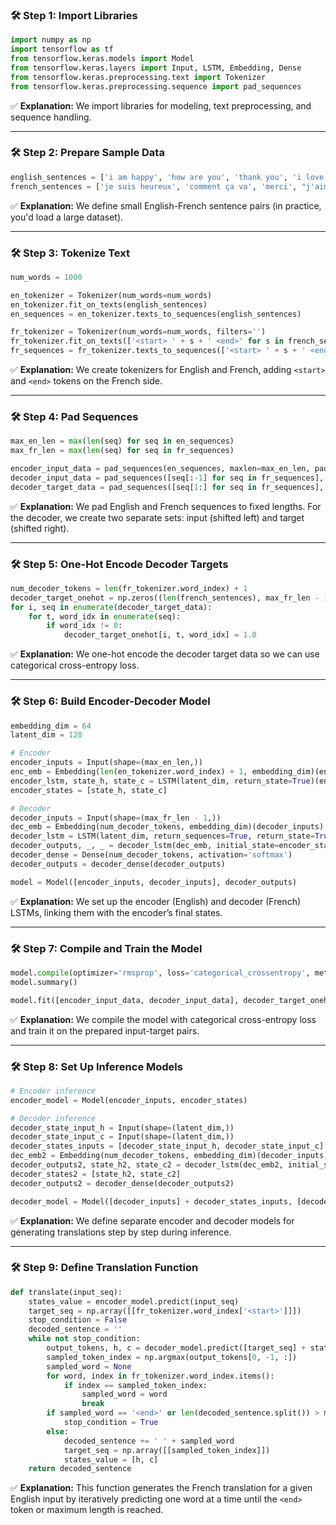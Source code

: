 ### 🛠 **Step 1: Import Libraries**

```python
import numpy as np
import tensorflow as tf
from tensorflow.keras.models import Model
from tensorflow.keras.layers import Input, LSTM, Embedding, Dense
from tensorflow.keras.preprocessing.text import Tokenizer
from tensorflow.keras.preprocessing.sequence import pad_sequences
```
✅ **Explanation:** We import libraries for modeling, text preprocessing, and sequence handling.

---

### 🛠 **Step 2: Prepare Sample Data**

```python
english_sentences = ['i am happy', 'how are you', 'thank you', 'i love travel']
french_sentences = ['je suis heureux', 'comment ça va', 'merci', "j'aime voyager"]
```
✅ **Explanation:** We define small English-French sentence pairs (in practice, you'd load a large dataset).

---

### 🛠 **Step 3: Tokenize Text**

```python
num_words = 1000

en_tokenizer = Tokenizer(num_words=num_words)
en_tokenizer.fit_on_texts(english_sentences)
en_sequences = en_tokenizer.texts_to_sequences(english_sentences)

fr_tokenizer = Tokenizer(num_words=num_words, filters='')
fr_tokenizer.fit_on_texts(['<start> ' + s + ' <end>' for s in french_sentences])
fr_sequences = fr_tokenizer.texts_to_sequences(['<start> ' + s + ' <end>' for s in french_sentences])
```
✅ **Explanation:** We create tokenizers for English and French, adding `<start>` and `<end>` tokens on the French side.

---

### 🛠 **Step 4: Pad Sequences**

```python
max_en_len = max(len(seq) for seq in en_sequences)
max_fr_len = max(len(seq) for seq in fr_sequences)

encoder_input_data = pad_sequences(en_sequences, maxlen=max_en_len, padding='post')
decoder_input_data = pad_sequences([seq[:-1] for seq in fr_sequences], maxlen=max_fr_len - 1, padding='post')
decoder_target_data = pad_sequences([seq[1:] for seq in fr_sequences], maxlen=max_fr_len - 1, padding='post')
```
✅ **Explanation:** We pad English and French sequences to fixed lengths. For the decoder, we create two separate sets: input (shifted left) and target (shifted right).

---

### 🛠 **Step 5: One-Hot Encode Decoder Targets**

```python
num_decoder_tokens = len(fr_tokenizer.word_index) + 1
decoder_target_onehot = np.zeros((len(french_sentences), max_fr_len - 1, num_decoder_tokens), dtype='float32')
for i, seq in enumerate(decoder_target_data):
    for t, word_idx in enumerate(seq):
        if word_idx != 0:
            decoder_target_onehot[i, t, word_idx] = 1.0
```
✅ **Explanation:** We one-hot encode the decoder target data so we can use categorical cross-entropy loss.

---

### 🛠 **Step 6: Build Encoder-Decoder Model**

```python
embedding_dim = 64
latent_dim = 128

# Encoder
encoder_inputs = Input(shape=(max_en_len,))
enc_emb = Embedding(len(en_tokenizer.word_index) + 1, embedding_dim)(encoder_inputs)
encoder_lstm, state_h, state_c = LSTM(latent_dim, return_state=True)(enc_emb)
encoder_states = [state_h, state_c]

# Decoder
decoder_inputs = Input(shape=(max_fr_len - 1,))
dec_emb = Embedding(num_decoder_tokens, embedding_dim)(decoder_inputs)
decoder_lstm = LSTM(latent_dim, return_sequences=True, return_state=True)
decoder_outputs, _, _ = decoder_lstm(dec_emb, initial_state=encoder_states)
decoder_dense = Dense(num_decoder_tokens, activation='softmax')
decoder_outputs = decoder_dense(decoder_outputs)

model = Model([encoder_inputs, decoder_inputs], decoder_outputs)
```
✅ **Explanation:** We set up the encoder (English) and decoder (French) LSTMs, linking them with the encoder’s final states.

---

### 🛠 **Step 7: Compile and Train the Model**

```python
model.compile(optimizer='rmsprop', loss='categorical_crossentropy', metrics=['accuracy'])
model.summary()

model.fit([encoder_input_data, decoder_input_data], decoder_target_onehot, batch_size=2, epochs=100)
```
✅ **Explanation:** We compile the model with categorical cross-entropy loss and train it on the prepared input-target pairs.

---

### 🛠 **Step 8: Set Up Inference Models**

```python
# Encoder inference
encoder_model = Model(encoder_inputs, encoder_states)

# Decoder inference
decoder_state_input_h = Input(shape=(latent_dim,))
decoder_state_input_c = Input(shape=(latent_dim,))
decoder_states_inputs = [decoder_state_input_h, decoder_state_input_c]
dec_emb2 = Embedding(num_decoder_tokens, embedding_dim)(decoder_inputs)
decoder_outputs2, state_h2, state_c2 = decoder_lstm(dec_emb2, initial_state=decoder_states_inputs)
decoder_states2 = [state_h2, state_c2]
decoder_outputs2 = decoder_dense(decoder_outputs2)

decoder_model = Model([decoder_inputs] + decoder_states_inputs, [decoder_outputs2] + decoder_states2)
```
✅ **Explanation:** We define separate encoder and decoder models for generating translations step by step during inference.

---

### 🛠 **Step 9: Define Translation Function**

```python
def translate(input_seq):
    states_value = encoder_model.predict(input_seq)
    target_seq = np.array([[fr_tokenizer.word_index['<start>']]])
    stop_condition = False
    decoded_sentence = ''
    while not stop_condition:
        output_tokens, h, c = decoder_model.predict([target_seq] + states_value)
        sampled_token_index = np.argmax(output_tokens[0, -1, :])
        sampled_word = None
        for word, index in fr_tokenizer.word_index.items():
            if index == sampled_token_index:
                sampled_word = word
                break
        if sampled_word == '<end>' or len(decoded_sentence.split()) > max_fr_len:
            stop_condition = True
        else:
            decoded_sentence += ' ' + sampled_word
            target_seq = np.array([[sampled_token_index]])
            states_value = [h, c]
    return decoded_sentence
```
✅ **Explanation:** This function generates the French translation for a given English input by iteratively predicting one word at a time until the `<end>` token or maximum length is reached.
